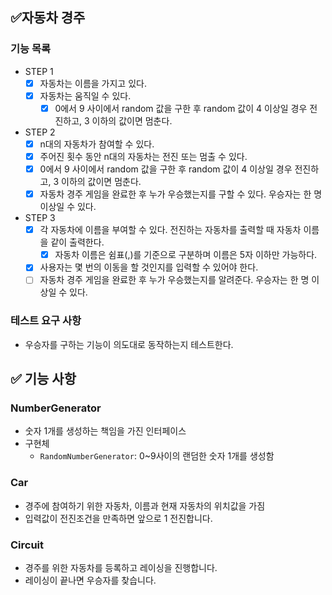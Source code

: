 ## ✅자동차 경주

### 기능 목록

- STEP 1
  - [x] 자동차는 이름을 가지고 있다. 
  - [x] 자동차는 움직일 수 있다.
    - [x] 0에서 9 사이에서 random 값을 구한 후 random 값이 4 이상일 경우 전진하고, 3 이하의 값이면 멈춘다.

- STEP 2
  - [x] n대의 자동차가 참여할 수 있다.
  - [x] 주어진 횟수 동안 n대의 자동차는 전진 또는 멈출 수 있다.
  - [x] 0에서 9 사이에서 random 값을 구한 후 random 값이 4 이상일 경우 전진하고, 3 이하의 값이면 멈춘다.
  - [x] 자동차 경주 게임을 완료한 후 누가 우승했는지를 구할 수 있다. 우승자는 한 명 이상일 수 있다.

- STEP 3
  - [x] 각 자동차에 이름을 부여할 수 있다. 전진하는 자동차를 출력할 때 자동차 이름을 같이 출력한다.
    - [x] 자동차 이름은 쉼표(,)를 기준으로 구분하며 이름은 5자 이하만 가능하다.
  - [x] 사용자는 몇 번의 이동을 할 것인지를 입력할 수 있어야 한다.
  - [ ] 자동차 경주 게임을 완료한 후 누가 우승했는지를 알려준다. 우승자는 한 명 이상일 수 있다.

### 테스트 요구 사항
- 우승자를 구하는 기능이 의도대로 동작하는지 테스트한다.


## ✅ 기능 사항 
### NumberGenerator
- 숫자 1개를 생성하는 책임을 가진 인터페이스
- 구현체
  - `RandomNumberGenerator`: 0~9사이의 랜덤한 숫자 1개를 생성함

### Car
- 경주에 참여하기 위한 자동차, 이름과 현재 자동차의 위치값을 가짐
- 입력값이 전진조건을 만족하면 앞으로 1 전진합니다.

### Circuit
- 경주를 위한 자동차를 등록하고 레이싱을 진행합니다.
- 레이싱이 끝나면 우승자를 찾습니다.
